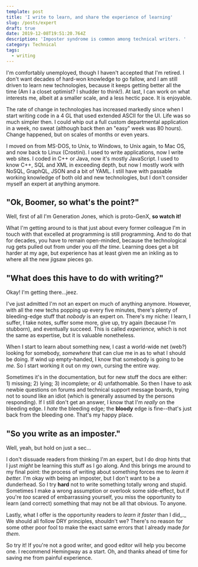 ```yaml
---
template: post
title: 'I write to learn, and share the experience of learning'
slug: /posts/expert
draft: true
date: 2019-12-08T19:51:20.764Z
description: 'Imposter syndrome is common among technical writers. '
category: Technical
tags:
  - writing
---
```

I'm comfortably unemployed, though I haven't accepted that I'm retired. I don't want decades of hard-won knowledge to go fallow, and I am still driven to learn new technologies, because it keeps getting better all the time (Am I a closet optimist? I shudder to think!).  At last,  I can work on what interests me, albeit at a smaller scale, and a less hectic pace. It is enjoyable.

The rate of change in technologies has increased markedly since when I start writing code in a 4 GL that used extended ASCII for the UI.  Life was so much simpler then. I could whip out a full custom departmental application in a week, no sweat (although back then an "easy" week was 80 hours). Change happened, but on scales of months or even years.

I moved on from MS-DOS, to Unix, to Windows, to Unix again, to Mac OS, and now back to Linux (Crostini).  I used to write applications, now I write web sites.  I coded in C++ or Java, now it's mostly JavaScript.  I used to know C++, SQL and XML in exceeding depth, but now I mostly work with NoSQL, GraphQL, JSON and a bit of YAML.  I still have with passable working knowledge of both old and new technologies, but I don't consider myself an expert at anything anymore.

## "Ok, Boomer, so what's the point?" 

Well, first of all I'm Generation Jones, which is proto-GenX, **so watch it!** 

What I'm getting around to is that just about every former colleague I'm in touch with that excelled at programming is still programming. And to do that for decades, you have to remain open-minded, because the technological rug gets pulled out from under you _all the time_.  Learning does get a bit harder at my age, but experience has at least given me an inkling as to where all the new jigsaw pieces go.

## "What does this have to do with writing?"

Okay! I'm getting there...jeez.

I've just admitted I'm not an expert on much of anything anymore. However, with all the new techs popping up every five minutes, there's plenty of bleeding-edge stuff that _nobody_ is an expert on.  There's my niche: I learn, I suffer, I take notes, suffer some more, give up, try again (because I'm stubborn), and eventually succeed.  This is called _experience,_ which is not the same as expertise, but it is valuable nonetheless. 

When I start to learn about something new, I cast a world-wide net (web?) looking for somebody, _somewhere_ that can clue me in as to what I should be doing.  If wind up empty-handed, I know that somebody is going to be _me._ So I start working it out on my own, cursing the entire way.

Sometimes it's in the documentation, but for new stuff the docs are either: 1) missing; 2) lying; 3) incomplete; or 4) unfathomable.  So then I have to ask newbie questions on forums and technical support message boards, trying not to sound like an idiot (which is generally assumed by the persons responding). If I still don't get an answer, I know that I'm _really_ on the bleeding edge.  I _hate_ the bleeding edge; the **bloody** edge is fine--that's just back from the bleeding one. That's my happy place.

## "So you write as an imposter."

Well, yeah, but hold on just a sec...

I don't dissuade readers from thinking I'm an expert, but I do drop hints that I just _might_ be learning this stuff as I go along. And this brings me around to my final point: the process of writing about something forces me to _learn it better._ I'm okay with being an imposter, but I don't want to be a dunderhead. So I try **hard** not to write something totally wrong and stupid. Sometimes I make a wrong assumption or overlook some side-effect, but if you're _too_ scared of embarrassing yourself, you miss the opportunity to learn (and correct) something that may not be all that obvious. To anyone.

Lastly, what I offer is the opportunity readers to _learn it faster_ than I did_._ We should all follow DRY principles, shouldn't we?  There's no reason for some other poor fool to make the exact same errors that I already made _for them_.

So try it!  If you're not a good writer, and good editor will help you become one.  I recommend Hemingway as a start. Oh, and thanks ahead of time for saving me from painful experience.
